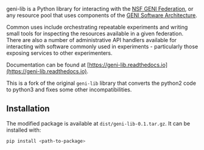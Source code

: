 geni-lib is a Python library for interacting with the [NSF GENI Federation](http://www.geni.net),
or any resource pool that uses components of the [GENI Software Architecture](http://groups.geni.net/geni/raw-attachment/wiki/GeniArchitectTeam/GENI%20Software%20Architecture%20v1.0.pdf).

Common uses include orchestrating repeatable experiments and writing small tools for
inspecting the resources available in a given federation.  There are also a number
of administrative API handlers available for interacting with software commonly used
in experiments - particularly those exposing services to other experimenters.

Documentation can be found at [https://geni-lib.readthedocs.io](https://geni-lib.readthedocs.io).

This is a fork of the original `geni-lib` library that converts the python2 code to python3 and fixes some other incompatibilities.

## Installation
The modified package is available at `dist/geni-lib-0.1.tar.gz`. It can be installed with:

```bash
pip install <path-to-package>
```
